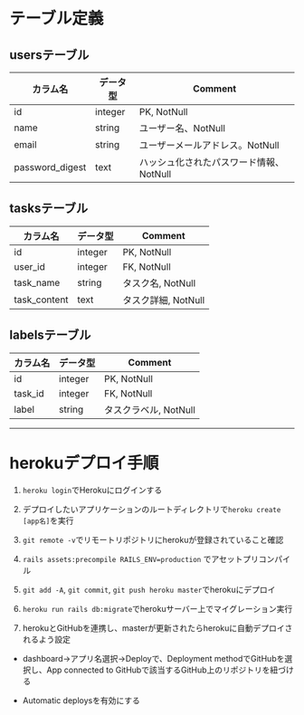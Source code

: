 # テーブル定義

## usersテーブル

|カラム名|データ型|Comment|
|---|---|---|
|id|integer|PK, NotNull|
|name|string|ユーザー名、NotNull|
|email|string|ユーザーメールアドレス。NotNull|
|password_digest|text|ハッシュ化されたパスワード情報、NotNull|

## tasksテーブル

|カラム名|データ型|Comment|
|---|---|---|
|id|integer|PK, NotNull|
|user_id|integer|FK, NotNull|
|task_name|string|タスク名, NotNull|
|task_content|text|タスク詳細, NotNull|


## labelsテーブル

|カラム名|データ型|Comment|
|---|---|---|
|id|integer|PK, NotNull|
|task_id|integer|FK, NotNull|
|label|string|タスクラベル, NotNull|

---

# herokuデプロイ手順

1. `heroku login`でHerokuにログインする

2. デプロイしたいアプリケーションのルートディレクトリで`heroku create [app名]`を実行

3. `git remote -v`でリモートリポジトリにherokuが登録されていること確認

4. `rails assets:precompile RAILS_ENV=production` でアセットプリコンパイル

5. `git add -A`, `git commit`, `git push heroku master`でherokuにデプロイ

6. `heroku run rails db:migrate`でherokuサーバー上でマイグレーション実行

7. herokuとGitHubを連携し、masterが更新されたらherokuに自動デプロイされるよう設定
  - dashboard→アプリ名選択→Deployで、Deployment methodでGitHubを選択し、App connected to GitHubで該当するGitHub上のリポジトリを紐づける

  - Automatic deploysを有効にする